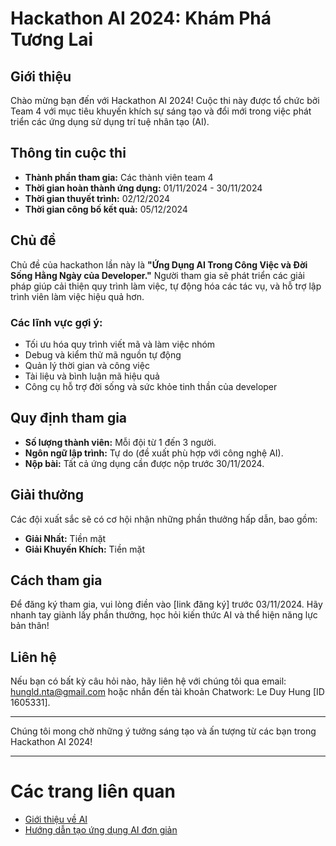 # Hackathon AI 2024: Khám Phá Tương Lai

## Giới thiệu
Chào mừng bạn đến với Hackathon AI 2024! Cuộc thi này được tổ chức bởi Team 4 với mục tiêu khuyến khích sự sáng tạo và đổi mới trong việc phát triển các ứng dụng sử dụng trí tuệ nhân tạo (AI).

## Thông tin cuộc thi

- **Thành phần tham gia:** Các thành viên team 4
- **Thời gian hoàn thành ứng dụng:** 01/11/2024 - 30/11/2024
- **Thời gian thuyết trình:** 02/12/2024
- **Thời gian công bố kết quả:** 05/12/2024

## Chủ đề
Chủ đề của hackathon lần này là **"Ứng Dụng AI Trong Công Việc và Đời Sống Hằng Ngày của Developer."** Người tham gia sẽ phát triển các giải pháp giúp cải thiện quy trình làm việc, tự động hóa các tác vụ, và hỗ trợ lập trình viên làm việc hiệu quả hơn. 

### Các lĩnh vực gợi ý:

- Tối ưu hóa quy trình viết mã và làm việc nhóm
- Debug và kiểm thử mã nguồn tự động
- Quản lý thời gian và công việc
- Tài liệu và bình luận mã hiệu quả
- Công cụ hỗ trợ đời sống và sức khỏe tinh thần của developer

## Quy định tham gia

- **Số lượng thành viên:** Mỗi đội từ 1 đến 3 người.
- **Ngôn ngữ lập trình:** Tự do (đề xuất phù hợp với công nghệ AI).
- **Nộp bài:** Tất cả ứng dụng cần được nộp trước 30/11/2024.

## Giải thưởng

Các đội xuất sắc sẽ có cơ hội nhận những phần thưởng hấp dẫn, bao gồm:

- **Giải Nhất:** Tiền mặt
- **Giải Khuyến Khích:** Tiền mặt

## Cách tham gia

Để đăng ký tham gia, vui lòng điền vào [link đăng ký] trước 03/11/2024. Hãy nhanh tay giành lấy phần thưởng, học hỏi kiến thức AI và thể hiện năng lực bản thân!

## Liên hệ

Nếu bạn có bất kỳ câu hỏi nào, hãy liên hệ với chúng tôi qua email: hungld.nta@gmail.com hoặc nhắn đến tài khoản Chatwork: Le Duy Hung [ID 1605331].

---

Chúng tôi mong chờ những ý tưởng sáng tạo và ấn tượng từ các bạn trong Hackathon AI 2024!



---

# Các trang liên quan

- [Giới thiệu về AI](information/ai-intro.md)
- [Hướng dẫn tạo ứng dụng AI đơn giản](information/steps-to-create-a-demo-app-with-AI.md)
